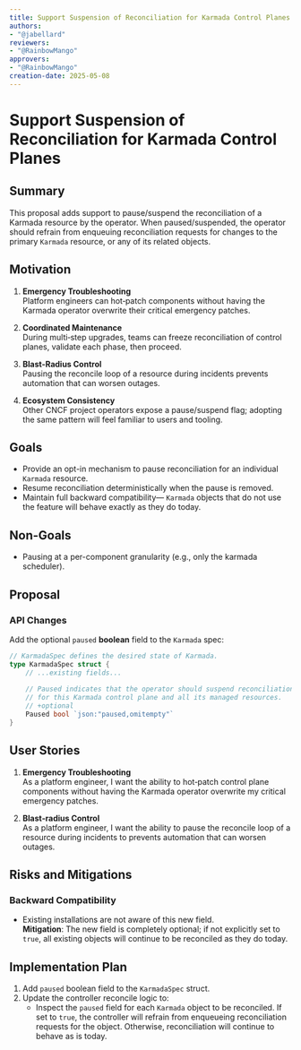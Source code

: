 ```yaml
---
title: Support Suspension of Reconciliation for Karmada Control Planes
authors:
- "@jabellard"
reviewers:
- "@RainbowMango"
approvers:
- "@RainbowMango"
creation-date: 2025-05-08
---
```


# Support Suspension of Reconciliation for Karmada Control Planes

## Summary

This proposal adds support to pause/suspend the reconciliation of a Karmada resource by the operator. When paused/suspended, the operator should refrain from enqueuing reconciliation requests for changes to the primary `Karmada` resource, or any of its related objects.


## Motivation

1. **Emergency Troubleshooting**  
   Platform engineers can hot‑patch components without having the Karmada operator overwrite their critical emergency patches.

2. **Coordinated Maintenance**  
   During multi‑step upgrades, teams can freeze reconciliation of control planes, validate each phase, then proceed.

3. **Blast-Radius Control**  
   Pausing the reconcile loop of a resource during incidents prevents automation that can worsen outages.

4. **Ecosystem Consistency**  
   Other CNCF project operators expose a pause/suspend flag; adopting the same pattern will feel familiar to users and tooling.

## Goals

- Provide an opt-in mechanism to pause reconciliation for an individual `Karmada` resource.
- Resume reconciliation deterministically when the pause is removed.
- Maintain full backward compatibility— `Karmada` objects that do not use the feature will behave exactly as they do today.

## Non-Goals

- Pausing at a per-component granularity (e.g., only the karmada scheduler).


## Proposal

### API Changes

Add the optional `paused` **boolean** field to the `Karmada` spec:

```go
// KarmadaSpec defines the desired state of Karmada.
type KarmadaSpec struct {
    // ...existing fields...
    
    // Paused indicates that the operator should suspend reconciliation
    // for this Karmada control plane and all its managed resources.
    // +optional
    Paused bool `json:"paused,omitempty"`
}
```

## User Stories

1. **Emergency Troubleshooting**  
   As a platform engineer, I want the ability to hot‑patch control plane components without having the Karmada operator overwrite my critical emergency patches.

2. **Blast‑radius Control**  
   As a platform engineer, I want the ability to pause the reconcile loop of a resource during incidents to prevents automation that can worsen outages.


## Risks and Mitigations

### Backward Compatibility
- Existing installations are not aware of this new field.  
  **Mitigation**: The new field is completely optional; if not explicitly set to `true`, all existing objects will continue to be reconciled as they do today.


## Implementation Plan

1. Add `paused` boolean field to the `KarmadaSpec` struct.
2. Update the controller reconcile logic to:
    - Inspect the `paused` field for each `Karmada` object to be reconciled. If set to `true`, the controller will refrain from enqueueing reconciliation requests
   for the object. Otherwise, reconciliation will continue to behave as is today.